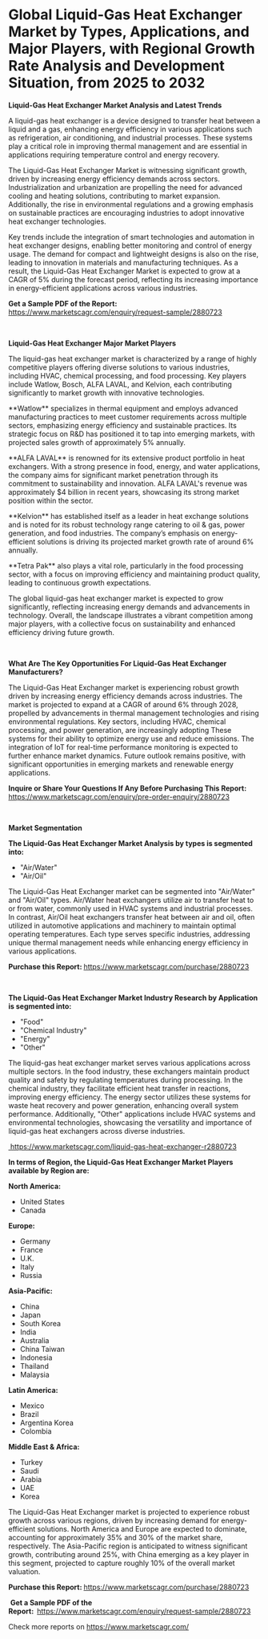 <p><h1>Global Liquid-Gas Heat Exchanger Market by Types, Applications, and Major Players, with Regional Growth Rate Analysis and Development Situation, from 2025 to 2032</h1></p><p><strong>Liquid-Gas Heat Exchanger Market Analysis and Latest Trends</strong></p>
<p><p>A liquid-gas heat exchanger is a device designed to transfer heat between a liquid and a gas, enhancing energy efficiency in various applications such as refrigeration, air conditioning, and industrial processes. These systems play a critical role in improving thermal management and are essential in applications requiring temperature control and energy recovery.</p><p>The Liquid-Gas Heat Exchanger Market is witnessing significant growth, driven by increasing energy efficiency demands across sectors. Industrialization and urbanization are propelling the need for advanced cooling and heating solutions, contributing to market expansion. Additionally, the rise in environmental regulations and a growing emphasis on sustainable practices are encouraging industries to adopt innovative heat exchanger technologies. </p><p>Key trends include the integration of smart technologies and automation in heat exchanger designs, enabling better monitoring and control of energy usage. The demand for compact and lightweight designs is also on the rise, leading to innovation in materials and manufacturing techniques. As a result, the Liquid-Gas Heat Exchanger Market is expected to grow at a CAGR of 5% during the forecast period, reflecting its increasing importance in energy-efficient applications across various industries.</p></p>
<p><strong>Get a Sample PDF of the Report:&nbsp;</strong> <a href="https://www.marketscagr.com/enquiry/request-sample/2880723?utm_campaign=2452&utm_medium=2&utm_source=Github&utm_content=ia&utm_term=12032025&utm_id=liquid-gas-heat-exchanger">https://www.marketscagr.com/enquiry/request-sample/2880723</a></p>
<p>&nbsp;</p>
<p><strong>Liquid-Gas Heat Exchanger Major Market Players</strong></p>
<p><p>The liquid-gas heat exchanger market is characterized by a range of highly competitive players offering diverse solutions to various industries, including HVAC, chemical processing, and food processing. Key players include Watlow, Bosch, ALFA LAVAL, and Kelvion, each contributing significantly to market growth with innovative technologies.</p><p>**Watlow** specializes in thermal equipment and employs advanced manufacturing practices to meet customer requirements across multiple sectors, emphasizing energy efficiency and sustainable practices. Its strategic focus on R&D has positioned it to tap into emerging markets, with projected sales growth of approximately 5% annually.</p><p>**ALFA LAVAL** is renowned for its extensive product portfolio in heat exchangers. With a strong presence in food, energy, and water applications, the company aims for significant market penetration through its commitment to sustainability and innovation. ALFA LAVAL's revenue was approximately $4 billion in recent years, showcasing its strong market position within the sector.</p><p>**Kelvion** has established itself as a leader in heat exchange solutions and is noted for its robust technology range catering to oil & gas, power generation, and food industries. The company’s emphasis on energy-efficient solutions is driving its projected market growth rate of around 6% annually.</p><p>**Tetra Pak** also plays a vital role, particularly in the food processing sector, with a focus on improving efficiency and maintaining product quality, leading to continuous growth expectations.</p><p>The global liquid-gas heat exchanger market is expected to grow significantly, reflecting increasing energy demands and advancements in technology. Overall, the landscape illustrates a vibrant competition among major players, with a collective focus on sustainability and enhanced efficiency driving future growth.</p></p>
<p>&nbsp;</p>
<p><strong>What Are The Key Opportunities For Liquid-Gas Heat Exchanger Manufacturers?</strong></p>
<p><p>The Liquid-Gas Heat Exchanger market is experiencing robust growth driven by increasing energy efficiency demands across industries. The market is projected to expand at a CAGR of around 6% through 2028, propelled by advancements in thermal management technologies and rising environmental regulations. Key sectors, including HVAC, chemical processing, and power generation, are increasingly adopting These systems for their ability to optimize energy use and reduce emissions. The integration of IoT for real-time performance monitoring is expected to further enhance market dynamics. Future outlook remains positive, with significant opportunities in emerging markets and renewable energy applications.</p></p>
<p><strong>Inquire or Share Your Questions If Any Before Purchasing This Report:</strong> <a href="https://www.marketscagr.com/enquiry/pre-order-enquiry/2880723?utm_campaign=2452&utm_medium=2&utm_source=Github&utm_content=ia&utm_term=12032025&utm_id=liquid-gas-heat-exchanger">https://www.marketscagr.com/enquiry/pre-order-enquiry/2880723</a></p>
<p>&nbsp;</p>
<p><strong>Market Segmentation</strong></p>
<p><strong>The Liquid-Gas Heat Exchanger Market Analysis by types is segmented into:</strong></p>
<p><ul><li>"Air/Water"</li><li>"Air/Oil"</li></ul></p>
<p><p>The Liquid-Gas Heat Exchanger market can be segmented into "Air/Water" and "Air/Oil" types. Air/Water heat exchangers utilize air to transfer heat to or from water, commonly used in HVAC systems and industrial processes. In contrast, Air/Oil heat exchangers transfer heat between air and oil, often utilized in automotive applications and machinery to maintain optimal operating temperatures. Each type serves specific industries, addressing unique thermal management needs while enhancing energy efficiency in various applications.</p></p>
<p><strong>Purchase this Report:&nbsp;</strong><a href="https://www.marketscagr.com/purchase/2880723?utm_campaign=2452&utm_medium=2&utm_source=Github&utm_content=ia&utm_term=12032025&utm_id=liquid-gas-heat-exchanger">https://www.marketscagr.com/purchase/2880723</a></p>
<p>&nbsp;</p>
<p><strong>The Liquid-Gas Heat Exchanger Market Industry Research by Application is segmented into:</strong></p>
<p><ul><li>"Food"</li><li>"Chemical Industry"</li><li>"Energy"</li><li>"Other"</li></ul></p>
<p><p>The liquid-gas heat exchanger market serves various applications across multiple sectors. In the food industry, these exchangers maintain product quality and safety by regulating temperatures during processing. In the chemical industry, they facilitate efficient heat transfer in reactions, improving energy efficiency. The energy sector utilizes these systems for waste heat recovery and power generation, enhancing overall system performance. Additionally, "Other" applications include HVAC systems and environmental technologies, showcasing the versatility and importance of liquid-gas heat exchangers across diverse industries.</p></p>
<p><a href="https://www.marketscagr.com/liquid-gas-heat-exchanger-r2880723?utm_campaign=2452&utm_medium=2&utm_source=Github&utm_content=ia&utm_term=12032025&utm_id=liquid-gas-heat-exchanger">&nbsp;https://www.marketscagr.com/liquid-gas-heat-exchanger-r2880723</a></p>
<p><strong>In terms of Region, the Liquid-Gas Heat Exchanger Market Players available by Region are:</strong></p>
<p>
    <p> <strong> North America: </strong>
        <ul>
            <li>United States</li>
            <li>Canada</li>
        </ul>
        </p> 
    <p> <strong> Europe: </strong>
        <ul>
            <li>Germany</li>
            <li>France</li>
            <li>U.K.</li>
            <li>Italy</li>
            <li>Russia</li>
        </ul>
        </p> 
    <p> <strong> Asia-Pacific: </strong>
        <ul>
            <li>China</li>
            <li>Japan</li>
            <li>South Korea</li>
            <li>India</li>
            <li>Australia</li>
            <li>China Taiwan</li>
            <li>Indonesia</li>
            <li>Thailand</li>
            <li>Malaysia</li>
        </ul>
        </p> 
    <p> <strong> Latin America: </strong>
        <ul>
            <li>Mexico</li>
            <li>Brazil</li>
            <li>Argentina Korea</li>
            <li>Colombia</li>
        </ul>
        </p> 
    <p> <strong> Middle East & Africa: </strong>
        <ul>
            <li>Turkey</li>
            <li>Saudi</li>
            <li>Arabia</li>
            <li>UAE</li>
            <li>Korea</li>
        </ul>
    </p>
    </p>
<p><p>The Liquid-Gas Heat Exchanger market is projected to experience robust growth across various regions, driven by increasing demand for energy-efficient solutions. North America and Europe are expected to dominate, accounting for approximately 35% and 30% of the market share, respectively. The Asia-Pacific region is anticipated to witness significant growth, contributing around 25%, with China emerging as a key player in this segment, projected to capture roughly 10% of the overall market valuation.</p></p>
<p><strong>Purchase this Report: </strong><a href="https://www.marketscagr.com/purchase/2880723?utm_campaign=2452&utm_medium=2&utm_source=Github&utm_content=ia&utm_term=12032025&utm_id=liquid-gas-heat-exchanger">https://www.marketscagr.com/purchase/2880723</a></p>
<p>&nbsp;<strong>Get a Sample PDF of the Report:&nbsp;&nbsp;</strong><a href="https://www.marketscagr.com/enquiry/request-sample/2880723?utm_campaign=2452&utm_medium=2&utm_source=Github&utm_content=ia&utm_term=12032025&utm_id=liquid-gas-heat-exchanger">https://www.marketscagr.com/enquiry/request-sample/2880723</a></p>
<p><strong></strong></p>
<p>Check more reports on <a href="https://www.marketscagr.com/?utm_campaign=2452&utm_medium=2&utm_source=Github&utm_content=ia&utm_term=12032025&utm_id=liquid-gas-heat-exchanger">https://www.marketscagr.com/</a></p>